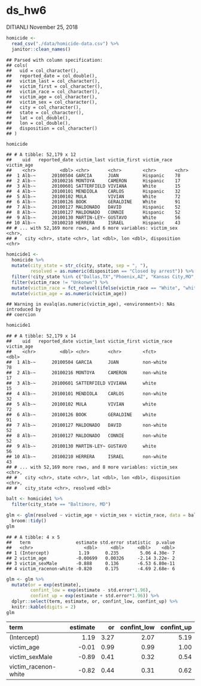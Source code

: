 ds\_hw6
================
DITIANLI
November 25, 2018

``` r
homicide <- 
  read_csv("./data/homicide-data.csv") %>% 
  janitor::clean_names()
```

    ## Parsed with column specification:
    ## cols(
    ##   uid = col_character(),
    ##   reported_date = col_double(),
    ##   victim_last = col_character(),
    ##   victim_first = col_character(),
    ##   victim_race = col_character(),
    ##   victim_age = col_character(),
    ##   victim_sex = col_character(),
    ##   city = col_character(),
    ##   state = col_character(),
    ##   lat = col_double(),
    ##   lon = col_double(),
    ##   disposition = col_character()
    ## )

``` r
homicide 
```

    ## # A tibble: 52,179 x 12
    ##    uid   reported_date victim_last victim_first victim_race victim_age
    ##    <chr>         <dbl> <chr>       <chr>        <chr>       <chr>     
    ##  1 Alb-~      20100504 GARCIA      JUAN         Hispanic    78        
    ##  2 Alb-~      20100216 MONTOYA     CAMERON      Hispanic    17        
    ##  3 Alb-~      20100601 SATTERFIELD VIVIANA      White       15        
    ##  4 Alb-~      20100101 MENDIOLA    CARLOS       Hispanic    32        
    ##  5 Alb-~      20100102 MULA        VIVIAN       White       72        
    ##  6 Alb-~      20100126 BOOK        GERALDINE    White       91        
    ##  7 Alb-~      20100127 MALDONADO   DAVID        Hispanic    52        
    ##  8 Alb-~      20100127 MALDONADO   CONNIE       Hispanic    52        
    ##  9 Alb-~      20100130 MARTIN-LEY~ GUSTAVO      White       56        
    ## 10 Alb-~      20100210 HERRERA     ISRAEL       Hispanic    43        
    ## # ... with 52,169 more rows, and 6 more variables: victim_sex <chr>,
    ## #   city <chr>, state <chr>, lat <dbl>, lon <dbl>, disposition <chr>

``` r
homicide1 <- 
  homicide %>% 
  mutate(city_state = str_c(city, state, sep = ", "),
         resolved = as.numeric(disposition == "Closed by arrest")) %>% 
  filter(!city_state %in% c("Dallas,TX","Phoenix,AZ", "Kansas City,MO", "Tulsa,AL")) %>%
  filter(victim_race != "Unkonwn") %>% 
  mutate(victim_race = fct_relevel(ifelse(victim_race == "White", "white", "non-white"), "white")) %>%
  mutate(victim_age = as.numeric(victim_age))
```

    ## Warning in evalq(as.numeric(victim_age), <environment>): NAs introduced by
    ## coercion

``` r
homicide1
```

    ## # A tibble: 52,179 x 14
    ##    uid   reported_date victim_last victim_first victim_race victim_age
    ##    <chr>         <dbl> <chr>       <chr>        <fct>            <dbl>
    ##  1 Alb-~      20100504 GARCIA      JUAN         non-white           78
    ##  2 Alb-~      20100216 MONTOYA     CAMERON      non-white           17
    ##  3 Alb-~      20100601 SATTERFIELD VIVIANA      white               15
    ##  4 Alb-~      20100101 MENDIOLA    CARLOS       non-white           32
    ##  5 Alb-~      20100102 MULA        VIVIAN       white               72
    ##  6 Alb-~      20100126 BOOK        GERALDINE    white               91
    ##  7 Alb-~      20100127 MALDONADO   DAVID        non-white           52
    ##  8 Alb-~      20100127 MALDONADO   CONNIE       non-white           52
    ##  9 Alb-~      20100130 MARTIN-LEY~ GUSTAVO      white               56
    ## 10 Alb-~      20100210 HERRERA     ISRAEL       non-white           43
    ## # ... with 52,169 more rows, and 8 more variables: victim_sex <chr>,
    ## #   city <chr>, state <chr>, lat <dbl>, lon <dbl>, disposition <chr>,
    ## #   city_state <chr>, resolved <dbl>

``` r
balt <- homicide1 %>% 
  filter(city_state == "Baltimore, MD")

glm <- glm(resolved ~ victim_age + victim_sex + victim_race, data = balt, family = binomial()) %>% 
  broom::tidy()
glm
```

    ## # A tibble: 4 x 5
    ##   term                 estimate std.error statistic  p.value
    ##   <chr>                   <dbl>     <dbl>     <dbl>    <dbl>
    ## 1 (Intercept)           1.19      0.235        5.06 4.30e- 7
    ## 2 victim_age           -0.00699   0.00326     -2.14 3.22e- 2
    ## 3 victim_sexMale       -0.888     0.136       -6.53 6.80e-11
    ## 4 victim_racenon-white -0.820     0.175       -4.69 2.68e- 6

``` r
glm <- glm %>% 
  mutate(or = exp(estimate),
         confint_low = exp(estimate - std.error*1.96),
         confint_up = exp(estimate + std.error*1.96)) %>% 
  dplyr::select(term, estimate, or, confint_low, confint_up) %>% 
  knitr::kable(digits = 2)
glm
```

| term                  |  estimate|    or|  confint\_low|  confint\_up|
|:----------------------|---------:|-----:|-------------:|------------:|
| (Intercept)           |      1.19|  3.27|          2.07|         5.19|
| victim\_age           |     -0.01|  0.99|          0.99|         1.00|
| victim\_sexMale       |     -0.89|  0.41|          0.32|         0.54|
| victim\_racenon-white |     -0.82|  0.44|          0.31|         0.62|
